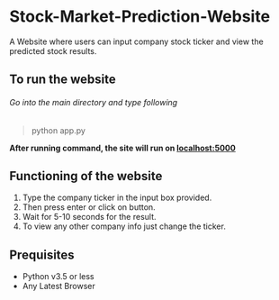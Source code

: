 # Stock-Market-Prediction-Website
A Website where users can input company stock ticker and view the predicted stock results.

## To run the website
###### Go into the main directory and type following
> python app.py

**After running command, the site will run on [localhost:5000](http://127.0.0.1:5000/)**

## Functioning of the website
1. Type the company ticker in the input box provided.
2. Then press enter or click on button.
3. Wait for 5-10 seconds for the result.
4. To view any other company info just change the ticker.

## Prequisites
- Python v3.5 or less
- Any Latest Browser
